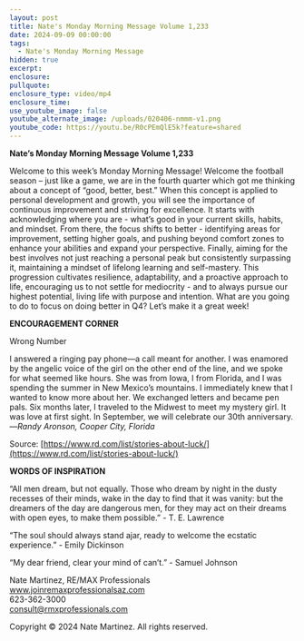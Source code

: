 ```yaml
---
layout: post
title: Nate's Monday Morning Message Volume 1,233
date: 2024-09-09 00:00:00
tags:
  - Nate's Monday Morning Message
hidden: true
excerpt:
enclosure:
pullquote:
enclosure_type: video/mp4
enclosure_time:
use_youtube_image: false
youtube_alternate_image: /uploads/020406-nmmm-v1.png
youtube_code: https://youtu.be/R0cPEmQlE5k?feature=shared
---
```

**Nate’s Monday Morning Message Volume 1,233**

Welcome to this week’s Monday Morning Message! Welcome the football season – just like a game, we are in the fourth quarter which got me thinking about a concept of “good, better, best.” When this concept is applied to personal development and growth, you will see the importance of continuous improvement and striving for excellence. It starts with acknowledging where you are - what’s good in your current skills, habits, and mindset. From there, the focus shifts to better - identifying areas for improvement, setting higher goals, and pushing beyond comfort zones to enhance your abilities and expand your perspective. Finally, aiming for the best involves not just reaching a personal peak but consistently surpassing it, maintaining a mindset of lifelong learning and self-mastery. This progression cultivates resilience, adaptability, and a proactive approach to life, encouraging us to not settle for mediocrity - and to always pursue our highest potential, living life with purpose and intention. What are you going to do to focus on doing better in Q4? Let’s make it a great week!

**ENCOURAGEMENT CORNER**&nbsp;

Wrong Number

I answered a ringing pay phone—a call meant for another. I was enamored by the angelic voice of the girl on the other end of the line, and we spoke for what seemed like hours. She was from Iowa, I from Florida, and I was spending the summer in New Mexico’s mountains. I immediately knew that I wanted to know more about her. We exchanged letters and became pen pals. Six months later, I traveled to the Midwest to meet my mystery girl. It was love at first sight. In September, we will celebrate our 30th anniversary.—*Randy Aronson, Cooper City, Florida*

Source: [https://www.rd.com/list/stories-about-luck/](https://www.rd.com/list/stories-about-luck/)

**WORDS OF INSPIRATION**

“All men dream, but not equally. Those who dream by night in the dusty recesses of their minds, wake in the day to find that it was vanity: but the dreamers of the day are dangerous men, for they may act on their dreams with open eyes, to make them possible.” - T. E. Lawrence

“The soul should always stand ajar, ready to welcome the ecstatic experience.” - Emily Dickinson

“My dear friend, clear your mind of can’t.” - Samuel Johnson

Nate Martinez, RE/MAX Professionals<br>www.joinremaxprofessionalsaz.com<br>623-362-3000<br>consult@rmxprofessionals.com

Copyright © 2024 Nate Martinez. All rights reserved.